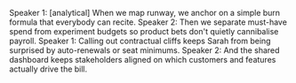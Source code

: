 Speaker 1: [analytical] When we map runway, we anchor on a simple burn formula that everybody can recite.
Speaker 2: Then we separate must-have spend from experiment budgets so product bets don't quietly cannibalise payroll.
Speaker 1: Calling out contractual cliffs keeps Sarah from being surprised by auto-renewals or seat minimums.
Speaker 2: And the shared dashboard keeps stakeholders aligned on which customers and features actually drive the bill.
